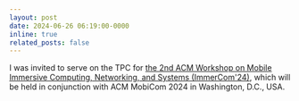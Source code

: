 ```yaml
---
layout: post
date: 2024-06-26 06:19:00-0000
inline: true
related_posts: false
---
```


I was invited to serve on the TPC for [the 2nd ACM Workshop on Mobile Immersive Computing, Networking, and Systems (ImmerCom'24)](https://immercom.github.io/index.html), which will be held in conjunction with ACM MobiCom 2024 in Washington, D.C., USA.